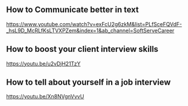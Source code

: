 ## How to Communicate better in text
https://www.youtube.com/watch?v=exFcU2g6zkM&list=PLfSceFQVdF-_hsL9D_McRLfKsLTVXPZem&index=1&ab_channel=SoftServeCareer
## How to boost your client interview skills
https://youtu.be/u2vDjH21TzY
## How to tell about yourself in a job interview
https://youtu.be/Xn8NVgnVvvU